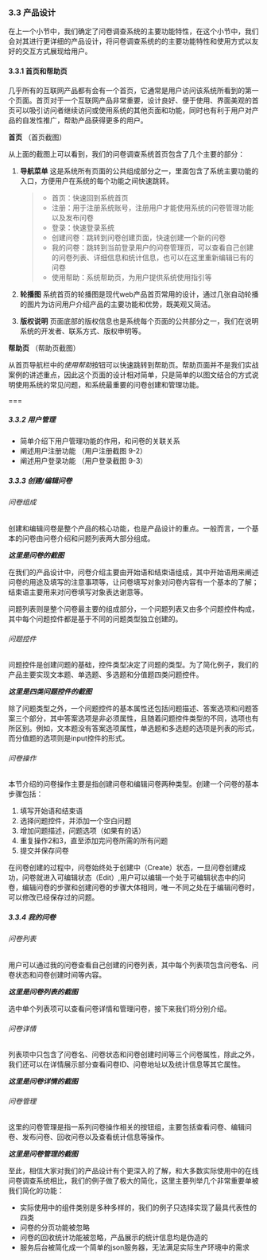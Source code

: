 ### 3.3 产品设计
在上一个小节中，我们确定了问卷调查系统的主要功能特性，在这个小节中，我们会对其进行更详细的产品设计，将问卷调查系统的的主要功能特性和使用方式以友好的交互方式展现给用户。

#### 3.3.1 首页和帮助页
几乎所有的互联网产品都有会有一个首页，它通常是用户访问该系统所看到的第一个页面。首页对于一个互联网产品非常重要，设计良好、便于使用、界面美观的首页可以吸引访问者继续访问或使用系统的其他页面和功能，同时也有利于用户对产品的自发性推广，帮助产品获得更多的用户。

**首页**
（首页截图）

从上面的截图上可以看到，我们的问卷调查系统首页包含了几个主要的部分：

 1. **导航菜单** 这是系统所有页面的公共组成部分之一，里面包含了系统主要功能的入口，方便用户在系统的每个功能之间快速跳转。
 
    > - 首页：快速回到系统首页
    > - 注册：用于注册系统账号，注册用户才能使用系统的问卷管理功能以及发布问卷
    > - 登录：快速登录系统
    > - 创建问卷：跳转到问卷创建页面，快速创建一个新的问卷
    > - 我的问卷：跳转到当前登录用户的问卷管理页，可以查看自己创建的问卷列表、详细信息和统计信息，也可以在这里重新编辑已有的问卷
    > - 使用帮助：系统帮助页，为用户提供系统使用指引等

 2. **轮播图** 系统首页的轮播图是现代web产品首页常用的设计，通过几张自动轮播的图片为访问用户介绍产品的主要功能和优势，既美观又简洁。
 3. **版权说明** 页面底部的版权信息也是系统每个页面的公共部分之一，我们在说明系统的开发者、联系方式、版权申明等。

**帮助页**
（帮助页截图）

 从首页导航栏中的*使用帮助*按钮可以快速跳转到帮助页。帮助页面并不是我们实战案例的讲述重点，因此这个页面的设计相对简单，只是简单的以图文结合的方式说明使用系统的常见问题，和系统最重要的问卷创建和管理功能。

===

##### 3.3.2 用户管理

- 简单介绍下用户管理功能的作用，和问卷的关联关系
- 阐述用户注册功能 （用户注册截图 9-2）
- 阐述用户登录功能 （用户登录截图 9-3）

##### 3.3.3 创建/编辑问卷

###### 问卷组成

创建和编辑问卷是整个产品的核心功能，也是产品设计的重点。一般而言，一个基本的问卷由问卷介绍和问题列表两大部分组成。

*********这里是问卷的截图*********

在我们的产品设计中，问卷介绍主要由开始语和结束语组成，其中开始语用来阐述问卷的用途及填写的注意事项等，让问卷填写对象对问卷内容有一个基本的了解；结束语主要用来对问卷填写对象表达谢意等。

问题列表则是整个问卷最主要的组成部分，一个问题列表又由多个问题控件构成，其中每个问题控件都是基于不同的问题类型独立创建的。

###### 问题控件

问题控件是创建问题的基础，控件类型决定了问题的类型。为了简化例子，我们的产品主要实现文本题、单选题、多选题和分值题四类问题控件。

*********这里是四类问题控件的截图*********

除了问题类型之外，一个问题控件的基本属性还包括问题描述、答案选项和问题答案三个部分，其中答案选项是非必须属性，且随着问题控件类型的不同，选项也有所区别。例如，文本题没有答案选项属性，单选题和多选题的选项是列表的形式，而分值题的选项则是input控件的形式。

###### 问卷操作

本节介绍的问卷操作主要是指创建问卷和编辑问卷两种类型。创建一个问卷的基本步骤包括：

1. 填写开始语和结束语
2. 选择问题控件，并添加一个空白问题
3. 增加问题描述，问题选项（如果有的话）
4. 重复操作2和3，直至添加完问卷所需的所有问题
5. 提交并保存问卷

在问卷创建的过程中，问卷始终处于创建中（Create）状态，一旦问卷创建成功，问卷就进入可编辑状态（Edit）,用户可以编辑一个处于可编辑状态中的问卷，编辑问卷的步骤和创建问卷的步骤大体相同，唯一不同之处在于编辑问卷时，可以修改已经保存过的问题。

##### 3.3.4 我的问卷

###### 问卷列表

用户可以通过我的问卷查看自己创建的问卷列表，其中每个列表项包含问卷名、问卷状态和问卷创建时间等内容。

*********这里是问卷列表的截图*********

选中单个列表项可以查看问卷详情和管理问卷，接下来我们将分别介绍。

###### 问卷详情

列表项中只包含了问卷名、问卷状态和问卷创建时间等三个问卷属性，除此之外，我们还可以在详情展示部分查看问卷ID、问卷地址以及统计信息等其它属性。

*********这里是问卷详情的截图*********

###### 问卷管理

这里的问卷管理是指一系列问卷操作相关的按钮组，主要包括查看问卷、编辑问卷、发布问卷、回收问卷以及查看统计信息等操作。

*********这里是问卷管理的截图*********

至此，相信大家对我们的产品设计有个更深入的了解，和大多数实际使用中的在线问卷调查系统相比，我们的例子做了极大的简化，这里主要列举几个非常重要单被我们简化的功能：

- 实际使用中的组件类别是多种多样的，我们的例子只选择实现了最具代表性的四类
- 问卷的分页功能被忽略
- 问卷的回收统计功能被忽略，产品展示的统计信息均是伪造的
- 服务后台被简化成一个简单的json服务器，无法满足实际生产环境中的需求
